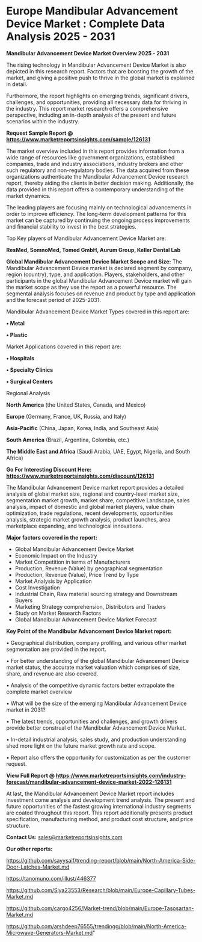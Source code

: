 # Europe Mandibular Advancement Device Market : Complete Data Analysis 2025 - 2031

<Strong> Mandibular Advancement Device Market Overview 2025 - 2031</strong>

The rising technology in Mandibular Advancement Device Market is also depicted in this research report. Factors that are boosting the growth of the market, and giving a positive push to thrive in the global market is explained in detail.

Furthermore, the report highlights on emerging trends, significant drivers, challenges, and opportunities, providing all necessary data for thriving in the industry. This report market research offers a comprehensive perspective, including an in-depth analysis of the present and future scenarios within the industry.

<strong>Request Sample Report @ <a href=https://www.marketreportsinsights.com/sample/126131>https://www.marketreportsinsights.com/sample/126131</a></strong>

The market overview included in this report provides information from a wide range of resources like government organizations, established companies, trade and industry associations, industry brokers and other such regulatory and non-regulatory bodies. The data acquired from these organizations authenticate the Mandibular Advancement Device research report, thereby aiding the clients in better decision making. Additionally, the data provided in this report offers a contemporary understanding of the market dynamics.

The leading players are focusing mainly on technological advancements in order to improve efficiency. The long-term development patterns for this market can be captured by continuing the ongoing process improvements and financial stability to invest in the best strategies.

Top Key players of Mandibular Advancement Device Market are:

<strong>ResMed, SomnoMed, Tomed GmbH, Aurum Group, Keller Dental Lab</strong>

<strong><b>Global Mandibular Advancement Device Market Scope and Size:</b></strong>
The Mandibular Advancement Device market is declared segment by company, region (country), type, and application. Players, stakeholders, and other participants in the global Mandibular Advancement Device market will gain the market scope as they use the report as a powerful resource. The segmental analysis focuses on revenue and product by type and application and the forecast period of 2025-2031.

Mandibular Advancement Device Market Types covered in this report are:

<strong>• Metal

• Plastic</strong>

Market Applications covered in this report are:

<strong>• Hospitals

• Specialty Clinics

• Surgical Centers</strong> 

Regional Analysis

<strong>North America</strong> (the United States, Canada, and Mexico)

<strong>Europe</strong> (Germany, France, UK, Russia, and Italy)

<strong>Asia-Pacific</strong> (China, Japan, Korea, India, and Southeast Asia)

<strong>South America</strong> (Brazil, Argentina, Colombia, etc.)

<strong>The Middle East and Africa</strong> (Saudi Arabia, UAE, Egypt, Nigeria, and South Africa)

<strong>Go For Interesting Discount Here: <a href=https://www.marketreportsinsights.com/discount/126131>https://www.marketreportsinsights.com/discount/126131</a></strong>

The Mandibular Advancement Device market report provides a detailed analysis of global market size, regional and country-level market size, segmentation market growth, market share, competitive Landscape, sales analysis, impact of domestic and global market players, value chain optimization, trade regulations, recent developments, opportunities analysis, strategic market growth analysis, product launches, area marketplace expanding, and technological innovations.

<strong><b>Major factors covered in the report:</b></strong>
<ul>
  <li>Global Mandibular Advancement Device Market </li>
  <li>Economic Impact on the Industry</li>
  <li>Market Competition in terms of Manufacturers</li>
  <li>Production, Revenue (Value) by geographical segmentation</li>
  <li>Production, Revenue (Value), Price Trend by Type</li>
  <li>Market Analysis by Application</li>
  <li>Cost Investigation</li>
  <li>Industrial Chain, Raw material sourcing strategy and Downstream Buyers</li>
  <li>Marketing Strategy comprehension, Distributors and Traders</li>
  <li>Study on Market Research Factors</li>
  <li>Global Mandibular Advancement Device Market Forecast</li>
</ul>

<strong><b>Key Point of the Mandibular Advancement Device Market report:</b></strong>

• Geographical distribution, company profiling, and various other market segmentation are provided in the report.

• For better understanding of the global Mandibular Advancement Device market status, the accurate market valuation which comprises of size, share, and revenue are also covered.

• Analysis of the competitive dynamic factors better extrapolate the complete market overview

• What will be the size of the emerging Mandibular Advancement Device market in 2031?

• The latest trends, opportunities and challenges, and growth drivers provide better construal of the Mandibular Advancement Device Market.

• In-detail industrial analysis, sales study, and production understanding shed more light on the future market growth rate and scope.

• Report also offers the opportunity for customization as per the customer request.

<strong><b>View Full Report @ <a href=https://www.marketreportsinsights.com/industry-forecast/mandibular-advancement-device-market-2022-126131>https://www.marketreportsinsights.com/industry-forecast/mandibular-advancement-device-market-2022-126131</a></b></strong>


At last, the Mandibular Advancement Device Market report includes investment come analysis and development trend analysis. The present and future opportunities of the fastest growing international industry segments are coated throughout this report. This report additionally presents product specification, manufacturing method, and product cost structure, and price structure.

<strong>Contact Us:</strong>
sales@marketreportsinsights.com

<strong>Our other reports:</strong>

<a href=https://github.com/sayysaif/trending-report/blob/main/North-America-Side-Door-Latches-Market.md>https://github.com/sayysaif/trending-report/blob/main/North-America-Side-Door-Latches-Market.md</a>

<a href=https://tanomuno.com/illust/446377>https://tanomuno.com/illust/446377</a>

<a href=https://github.com/Siya23553/Research/blob/main/Europe-Capillary-Tubes-Market.md>https://github.com/Siya23553/Research/blob/main/Europe-Capillary-Tubes-Market.md</a>

<a href=https://github.com/cargo4256/Market-trend/blob/main/Europe-Tasosartan-Market.md>https://github.com/cargo4256/Market-trend/blob/main/Europe-Tasosartan-Market.md</a>

<a href=https://github.com/arshdeep76555/trendingg/blob/main/North-America-Microwave-Generators-Market.md>https://github.com/arshdeep76555/trendingg/blob/main/North-America-Microwave-Generators-Market.md</a>"
